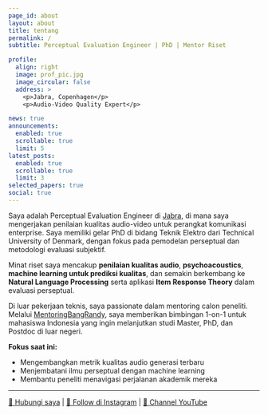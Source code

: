 ```yaml
---
page_id: about
layout: about
title: tentang
permalink: /
subtitle: Perceptual Evaluation Engineer | PhD | Mentor Riset

profile:
  align: right
  image: prof_pic.jpg
  image_circular: false
  address: >
    <p>Jabra, Copenhagen</p>
    <p>Audio-Video Quality Expert</p>

news: true
announcements:
  enabled: true
  scrollable: true
  limit: 5
latest_posts:
  enabled: true
  scrollable: true
  limit: 3
selected_papers: true
social: true
---
```


Saya adalah Perceptual Evaluation Engineer di [Jabra](https://www.jabra.com/), di mana saya mengerjakan penilaian kualitas audio-video untuk perangkat komunikasi enterprise. Saya memiliki gelar PhD di bidang Teknik Elektro dari Technical University of Denmark, dengan fokus pada pemodelan perseptual dan metodologi evaluasi subjektif.

Minat riset saya mencakup **penilaian kualitas audio**, **psychoacoustics**, **machine learning untuk prediksi kualitas**, dan semakin berkembang ke **Natural Language Processing** serta aplikasi **Item Response Theory** dalam evaluasi perseptual.

Di luar pekerjaan teknis, saya passionate dalam mentoring calon peneliti. Melalui [MentoringBangRandy](/mentoring/), saya memberikan bimbingan 1-on-1 untuk mahasiswa Indonesia yang ingin melanjutkan studi Master, PhD, dan Postdoc di luar negeri.

**Fokus saat ini:**
- Mengembangkan metrik kualitas audio generasi terbaru
- Menjembatani ilmu perseptual dengan machine learning
- Membantu peneliti menavigasi perjalanan akademik mereka

---

[📧 Hubungi saya](mailto:rffela@gn.com) | 
[📱 Follow di Instagram](https://instagram.com/fransfela) | 
[🎥 Channel YouTube](https://www.youtube.com/@fransfela)
